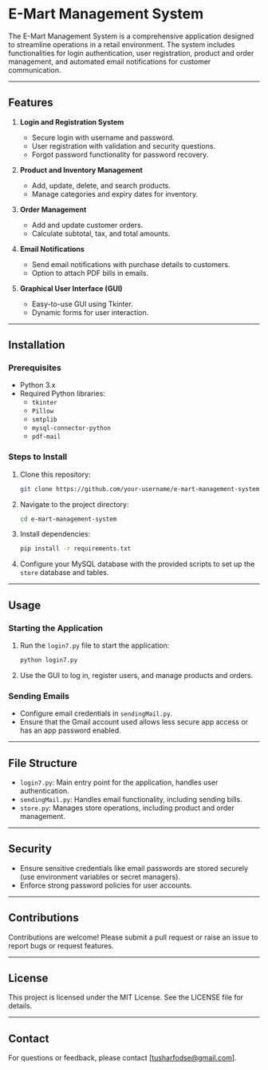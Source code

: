 # E-Mart Management System

The E-Mart Management System is a comprehensive application designed to streamline operations in a retail environment. The system includes functionalities for login authentication, user registration, product and order management, and automated email notifications for customer communication.

---

## Features

1. **Login and Registration System**
   - Secure login with username and password.
   - User registration with validation and security questions.
   - Forgot password functionality for password recovery.

2. **Product and Inventory Management**
   - Add, update, delete, and search products.
   - Manage categories and expiry dates for inventory.

3. **Order Management**
   - Add and update customer orders.
   - Calculate subtotal, tax, and total amounts.

4. **Email Notifications**
   - Send email notifications with purchase details to customers.
   - Option to attach PDF bills in emails.

5. **Graphical User Interface (GUI)**
   - Easy-to-use GUI using Tkinter.
   - Dynamic forms for user interaction.

---

## Installation

### Prerequisites
- Python 3.x
- Required Python libraries:
  - `tkinter`
  - `Pillow`
  - `smtplib`
  - `mysql-connector-python`
  - `pdf-mail`

### Steps to Install
1. Clone this repository:
   ```bash
   git clone https://github.com/your-username/e-mart-management-system.git
   ```

2. Navigate to the project directory:
   ```bash
   cd e-mart-management-system
   ```

3. Install dependencies:
   ```bash
   pip install -r requirements.txt
   ```

4. Configure your MySQL database with the provided scripts to set up the `store` database and tables.

---

## Usage

### Starting the Application
1. Run the `login7.py` file to start the application:
   ```bash
   python login7.py
   ```

2. Use the GUI to log in, register users, and manage products and orders.

### Sending Emails
- Configure email credentials in `sendingMail.py`.
- Ensure that the Gmail account used allows less secure app access or has an app password enabled.

---

## File Structure

- `login7.py`: Main entry point for the application, handles user authentication.
- `sendingMail.py`: Handles email functionality, including sending bills.
- `store.py`: Manages store operations, including product and order management.

---

## Security

- Ensure sensitive credentials like email passwords are stored securely (use environment variables or secret managers).
- Enforce strong password policies for user accounts.

---

## Contributions

Contributions are welcome! Please submit a pull request or raise an issue to report bugs or request features.

---

## License

This project is licensed under the MIT License. See the LICENSE file for details.

---

## Contact

For questions or feedback, please contact [tusharfodse@gmail.com].


